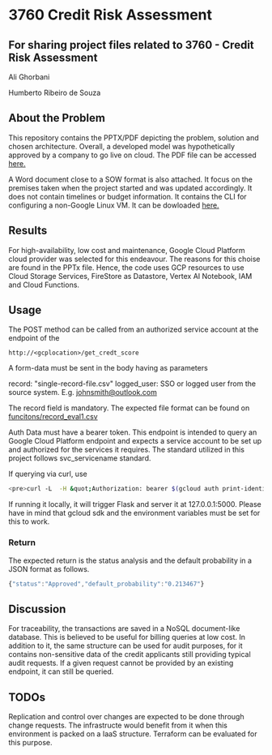 # 3760 Credit Risk Assessment

## For sharing project files related to 3760 - Credit Risk Assessment

Ali Ghorbani

Humberto Ribeiro de Souza

## About the Problem

This repository contains the PPTX/PDF depicting the problem, solution and chosen architecture. Overall, a developed model was hypothetically approved by a company to go live on cloud.
The PDF file can be accessed [here.](./CreditScoreAssessmentPresentation.pdf) 

A Word document close to a SOW format is also attached. It focus on the premises taken when the project started and was updated accordingly. It does not contain timelines or budget information. It contains the CLI for configuring a non-Google Linux VM. It can be dowloaded [here.](./3760-Term%20Project%20-%20Credit%20Risk%20Assessment.docx)

## Results

For high-availability, low cost and maintenance, Google Cloud Platform cloud provider was selected for this endeavour. The reasons for this choise are found in the PPTx file. Hence, the code uses GCP resources to use Cloud Storage Services, FireStore as Datastore, Vertex AI Notebook, IAM and Cloud Functions. 

## Usage

The POST method can be called from an authorized service account at the endpoint of the

`http://<gcplocation>/get_credt_score`

A form-data must be sent in the body having as parameters

record: "single-record-file.csv"
logged_user: SSO or logged user from the source system. E.g. johnsmith@outlook.com

The record field is mandatory. The expected file format can be found on [funcitons/record_eval1.csv](./functions/record_eval1.csv)

Auth Data must have a bearer token. This endpoint is intended to query an Google Cloud Platform endpoint and expects a service account to be set up and authorized for the services it requires. The standard utilized in this project follows svc_servicename standard.

If querying via curl, use  

```bash
<pre>curl -L  -H &quot;Authorization: bearer $(gcloud auth print-identity-token)&quot; --data-binary @record_req1.csv &quot;https://<server_address>/get_credit_score&quot;</pre>
```

If running it locally, it will trigger Flask and server it at 127.0.0.1:5000. Please have in mind that gcloud sdk and the environment variables must be set for this to work.


### Return

The expected return is the status analysis and the default probability in a JSON format as follows.

```javascript
{"status":"Approved","default_probability":"0.213467"}
```

## Discussion

For traceability, the transactions are saved in a NoSQL document-like database. This is believed to be useful for billing queries at low cost. In addition to it, the same structure can be used for audit purposes, for it contains non-sensitive data of the credit applicants still providing typical audit requests. If a given request cannot be provided by an existing endpoint, it can still be queried.

## TODOs

Replication and control over changes are expected to be done through change requests. The infrastructe would benefit from it when this environment is packed on a IaaS structure. Terraform can be evaluated for this purpose.
